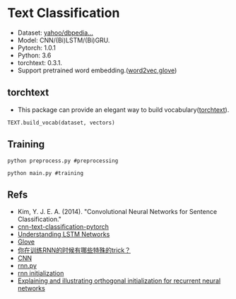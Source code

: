 # Text Classification
- Dataset: [yahoo/dbpedia...](https://drive.google.com/drive/u/0/folders/0Bz8a_Dbh9Qhbfll6bVpmNUtUcFdjYmF2SEpmZUZUcVNiMUw1TWN6RDV3a0JHT3kxLVhVR2M)
- Model: CNN/(Bi)LSTM/(Bi)GRU.
- Pytorch: 1.0.1
- Python: 3.6
- torchtext: 0.3.1.
- Support pretrained word embedding.([word2vec](https://github.com/mmihaltz/word2vec-GoogleNews-vectors),[glove](https://nlp.stanford.edu/projects/glove/))

## torchtext
- This package can provide an elegant way to build vocabulary([torchtext](https://torchtext.readthedocs.io/en/latest/index.html#)). 
```
TEXT.build_vocab(dataset, vectors)
```
## Training

```
python preprocess.py #preprocessing
```
```
python main.py #training
```
## Refs
- Kim, Y. J. E. A. (2014). "Convolutional Neural Networks for Sentence Classification." 
- [cnn-text-classification-pytorch](https://github.com/Shawn1993/cnn-text-classification-pytorch)
- [Understanding LSTM Networks](https://colah.github.io/posts/2015-08-Understanding-LSTMs/)
- [Glove](https://nlp.stanford.edu/projects/glove/)
- [你在训练RNN的时候有哪些特殊的trick？](https://www.zhihu.com/question/57828011)
- [CNN](https://blog.csdn.net/v_JULY_v/article/details/51812459)
- [rnn.py](pytorch/pytorch/blob/master/torch/nn/modules/rnn.py)
- [rnn initialization](https://discuss.pytorch.org/t/lstm-gru-gate-weights/2807)
- [Explaining and illustrating orthogonal initialization for recurrent neural networks](https://smerity.com/articles/2016/orthogonal_init.html)
